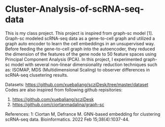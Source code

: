 # Cluster-Analysis-of-scRNA-seq-data

This is my class project. This project is inspired from graph-sc model [1]. Graph-sc modeled scRNA-seq data as a gene-to-cell graph and utilized a graph auto encoder to learn the cell embeddings in an unsupervised way. Before feeding the gene-to-cell graph into the autoencoder, they reduced the dimension of the features of the gene node to 50 feature spaces using Principal Component Analysis (PCA). In this project, I experimented graph-sc model with several non-linear dimensionality reduction techniques such as: ISOMAP, MDS (Multidimensional Scaling) to observer differences in scRNA-seq clusetering results.

Datasets: https://github.com/xuebaliang/scziDesk/tree/master/dataset
Codes are also inspired from following github repisitories:
1. https://github.com/xuebaliang/scziDesk
2. https://github.com/ciortanmadalina/graph-sc

References:
1: Ciortan M, Defrance M. GNN-based embedding for clustering scRNA-seq data. Bioinformatics. 2022 Feb 15;38(4):1037-44.
